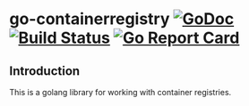 # go-containerregistry [![GoDoc](https://godoc.org/github.com/google/go-containerregistry?status.svg)](https://godoc.org/github.com/google/go-containerregistry) [![Build Status](https://travis-ci.org/google/go-containerregistry.svg?branch=master)](https://travis-ci.org/google/go-containerregistry) [![Go Report Card](https://goreportcard.com/badge/google/go-containerregistry)](https://goreportcard.com/report/google/go-containerregistry)

## Introduction

This is a golang library for working with container registries.
